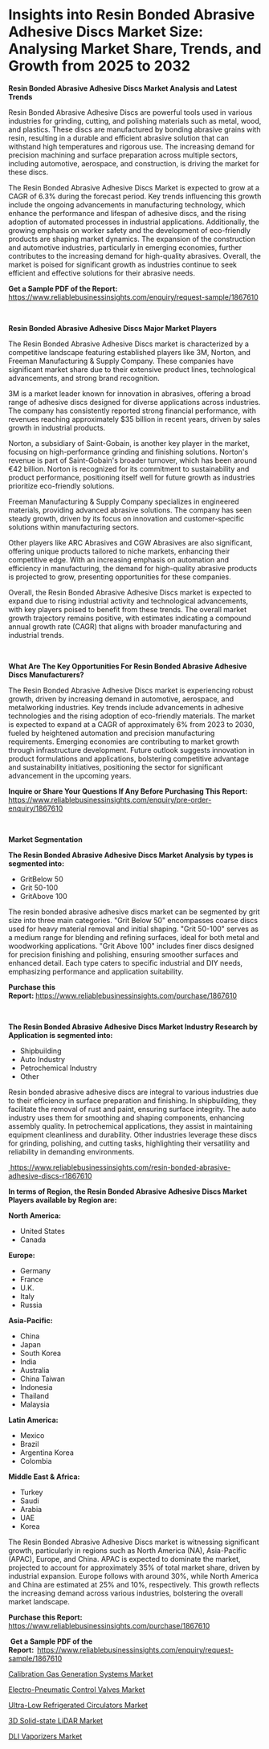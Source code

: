 <p><h1>Insights into Resin Bonded Abrasive Adhesive Discs Market Size: Analysing Market Share, Trends, and Growth from 2025 to 2032</h1></p><p><strong>Resin Bonded Abrasive Adhesive Discs Market Analysis and Latest Trends</strong></p>
<p><p>Resin Bonded Abrasive Adhesive Discs are powerful tools used in various industries for grinding, cutting, and polishing materials such as metal, wood, and plastics. These discs are manufactured by bonding abrasive grains with resin, resulting in a durable and efficient abrasive solution that can withstand high temperatures and rigorous use. The increasing demand for precision machining and surface preparation across multiple sectors, including automotive, aerospace, and construction, is driving the market for these discs.</p><p>The Resin Bonded Abrasive Adhesive Discs Market is expected to grow at a CAGR of 6.3% during the forecast period. Key trends influencing this growth include the ongoing advancements in manufacturing technology, which enhance the performance and lifespan of adhesive discs, and the rising adoption of automated processes in industrial applications. Additionally, the growing emphasis on worker safety and the development of eco-friendly products are shaping market dynamics. The expansion of the construction and automotive industries, particularly in emerging economies, further contributes to the increasing demand for high-quality abrasives. Overall, the market is poised for significant growth as industries continue to seek efficient and effective solutions for their abrasive needs.</p></p>
<p><strong>Get a Sample PDF of the Report:&nbsp;</strong> <a href="https://www.reliablebusinessinsights.com/enquiry/request-sample/1867610?utm_campaign=1119&utm_medium=2&utm_source=Github&utm_content=ia&utm_term=28022025&utm_id=resin-bonded-abrasive-adhesive-discs">https://www.reliablebusinessinsights.com/enquiry/request-sample/1867610</a></p>
<p>&nbsp;</p>
<p><strong>Resin Bonded Abrasive Adhesive Discs Major Market Players</strong></p>
<p><p>The Resin Bonded Abrasive Adhesive Discs market is characterized by a competitive landscape featuring established players like 3M, Norton, and Freeman Manufacturing & Supply Company. These companies have significant market share due to their extensive product lines, technological advancements, and strong brand recognition.</p><p>3M is a market leader known for innovation in abrasives, offering a broad range of adhesive discs designed for diverse applications across industries. The company has consistently reported strong financial performance, with revenues reaching approximately $35 billion in recent years, driven by sales growth in industrial products.</p><p>Norton, a subsidiary of Saint-Gobain, is another key player in the market, focusing on high-performance grinding and finishing solutions. Norton's revenue is part of Saint-Gobain's broader turnover, which has been around €42 billion. Norton is recognized for its commitment to sustainability and product performance, positioning itself well for future growth as industries prioritize eco-friendly solutions.</p><p>Freeman Manufacturing & Supply Company specializes in engineered materials, providing advanced abrasive solutions. The company has seen steady growth, driven by its focus on innovation and customer-specific solutions within manufacturing sectors.</p><p>Other players like ARC Abrasives and CGW Abrasives are also significant, offering unique products tailored to niche markets, enhancing their competitive edge. With an increasing emphasis on automation and efficiency in manufacturing, the demand for high-quality abrasive products is projected to grow, presenting opportunities for these companies.</p><p>Overall, the Resin Bonded Abrasive Adhesive Discs market is expected to expand due to rising industrial activity and technological advancements, with key players poised to benefit from these trends. The overall market growth trajectory remains positive, with estimates indicating a compound annual growth rate (CAGR) that aligns with broader manufacturing and industrial trends.</p></p>
<p>&nbsp;</p>
<p><strong>What Are The Key Opportunities For Resin Bonded Abrasive Adhesive Discs Manufacturers?</strong></p>
<p><p>The Resin Bonded Abrasive Adhesive Discs market is experiencing robust growth, driven by increasing demand in automotive, aerospace, and metalworking industries. Key trends include advancements in adhesive technologies and the rising adoption of eco-friendly materials. The market is expected to expand at a CAGR of approximately 6% from 2023 to 2030, fueled by heightened automation and precision manufacturing requirements. Emerging economies are contributing to market growth through infrastructure development. Future outlook suggests innovation in product formulations and applications, bolstering competitive advantage and sustainability initiatives, positioning the sector for significant advancement in the upcoming years.</p></p>
<p><strong>Inquire or Share Your Questions If Any Before Purchasing This Report:</strong> <a href="https://www.reliablebusinessinsights.com/enquiry/pre-order-enquiry/1867610?utm_campaign=1119&utm_medium=2&utm_source=Github&utm_content=ia&utm_term=28022025&utm_id=resin-bonded-abrasive-adhesive-discs">https://www.reliablebusinessinsights.com/enquiry/pre-order-enquiry/1867610</a></p>
<p>&nbsp;</p>
<p><strong>Market Segmentation</strong></p>
<p><strong>The Resin Bonded Abrasive Adhesive Discs Market Analysis by types is segmented into:</strong></p>
<p><ul><li>GritBelow 50</li><li>Grit 50-100</li><li>GritAbove 100</li></ul></p>
<p><p>The resin bonded abrasive adhesive discs market can be segmented by grit size into three main categories. "Grit Below 50" encompasses coarse discs used for heavy material removal and initial shaping. "Grit 50-100" serves as a medium range for blending and refining surfaces, ideal for both metal and woodworking applications. "Grit Above 100" includes finer discs designed for precision finishing and polishing, ensuring smoother surfaces and enhanced detail. Each type caters to specific industrial and DIY needs, emphasizing performance and application suitability.</p></p>
<p><strong>Purchase this Report:&nbsp;</strong><a href="https://www.reliablebusinessinsights.com/purchase/1867610?utm_campaign=1119&utm_medium=2&utm_source=Github&utm_content=ia&utm_term=28022025&utm_id=resin-bonded-abrasive-adhesive-discs">https://www.reliablebusinessinsights.com/purchase/1867610</a></p>
<p>&nbsp;</p>
<p><strong>The Resin Bonded Abrasive Adhesive Discs Market Industry Research by Application is segmented into:</strong></p>
<p><ul><li>Shipbuilding</li><li>Auto Industry</li><li>Petrochemical Industry</li><li>Other</li></ul></p>
<p><p>Resin bonded abrasive adhesive discs are integral to various industries due to their efficiency in surface preparation and finishing. In shipbuilding, they facilitate the removal of rust and paint, ensuring surface integrity. The auto industry uses them for smoothing and shaping components, enhancing assembly quality. In petrochemical applications, they assist in maintaining equipment cleanliness and durability. Other industries leverage these discs for grinding, polishing, and cutting tasks, highlighting their versatility and reliability in demanding environments.</p></p>
<p><a href="https://www.reliablebusinessinsights.com/resin-bonded-abrasive-adhesive-discs-r1867610?utm_campaign=1119&utm_medium=2&utm_source=Github&utm_content=ia&utm_term=28022025&utm_id=resin-bonded-abrasive-adhesive-discs">&nbsp;https://www.reliablebusinessinsights.com/resin-bonded-abrasive-adhesive-discs-r1867610</a></p>
<p><strong>In terms of Region, the Resin Bonded Abrasive Adhesive Discs Market Players available by Region are:</strong></p>
<p>
    <p> <strong> North America: </strong>
        <ul>
            <li>United States</li>
            <li>Canada</li>
        </ul>
        </p> 
    <p> <strong> Europe: </strong>
        <ul>
            <li>Germany</li>
            <li>France</li>
            <li>U.K.</li>
            <li>Italy</li>
            <li>Russia</li>
        </ul>
        </p> 
    <p> <strong> Asia-Pacific: </strong>
        <ul>
            <li>China</li>
            <li>Japan</li>
            <li>South Korea</li>
            <li>India</li>
            <li>Australia</li>
            <li>China Taiwan</li>
            <li>Indonesia</li>
            <li>Thailand</li>
            <li>Malaysia</li>
        </ul>
        </p> 
    <p> <strong> Latin America: </strong>
        <ul>
            <li>Mexico</li>
            <li>Brazil</li>
            <li>Argentina Korea</li>
            <li>Colombia</li>
        </ul>
        </p> 
    <p> <strong> Middle East & Africa: </strong>
        <ul>
            <li>Turkey</li>
            <li>Saudi</li>
            <li>Arabia</li>
            <li>UAE</li>
            <li>Korea</li>
        </ul>
    </p>
    </p>
<p><p>The Resin Bonded Abrasive Adhesive Discs market is witnessing significant growth, particularly in regions such as North America (NA), Asia-Pacific (APAC), Europe, and China. APAC is expected to dominate the market, projected to account for approximately 35% of total market share, driven by industrial expansion. Europe follows with around 30%, while North America and China are estimated at 25% and 10%, respectively. This growth reflects the increasing demand across various industries, bolstering the overall market landscape.</p></p>
<p><strong>Purchase this Report: </strong><a href="https://www.reliablebusinessinsights.com/purchase/1867610?utm_campaign=1119&utm_medium=2&utm_source=Github&utm_content=ia&utm_term=28022025&utm_id=resin-bonded-abrasive-adhesive-discs">https://www.reliablebusinessinsights.com/purchase/1867610</a></p>
<p>&nbsp;<strong>Get a Sample PDF of the Report:&nbsp;&nbsp;</strong><a href="https://www.reliablebusinessinsights.com/enquiry/request-sample/1867610?utm_campaign=1119&utm_medium=2&utm_source=Github&utm_content=ia&utm_term=28022025&utm_id=resin-bonded-abrasive-adhesive-discs">https://www.reliablebusinessinsights.com/enquiry/request-sample/1867610</a></p>
<p><strong></strong></p>
<p><p><a href="https://github.com/leyesamilej/Market-Research-Report-List-1/blob/main/calibration-gas-generation-systems-market.md?utm_campaign=1119&utm_medium=2&utm_source=Github&utm_content=ia&utm_term=28022025&utm_id=resin-bonded-abrasive-adhesive-discs">Calibration Gas Generation Systems Market</a></p><p><a href="https://github.com/ziogaskangui96/Market-Research-Report-List-1/blob/main/electro-pneumatic-control-valves-market.md?utm_campaign=1119&utm_medium=2&utm_source=Github&utm_content=ia&utm_term=28022025&utm_id=resin-bonded-abrasive-adhesive-discs">Electro-Pneumatic Control Valves Market</a></p><p><a href="https://github.com/rushanday/Market-Research-Report-List-1/blob/main/ultra-low-refrigerated-circulators-market.md?utm_campaign=1119&utm_medium=2&utm_source=Github&utm_content=ia&utm_term=28022025&utm_id=resin-bonded-abrasive-adhesive-discs">Ultra-Low Refrigerated Circulators Market</a></p><p><a href="https://github.com/guinoopandam/Market-Research-Report-List-1/blob/main/3d-solid-state-lidar-market.md?utm_campaign=1119&utm_medium=2&utm_source=Github&utm_content=ia&utm_term=28022025&utm_id=resin-bonded-abrasive-adhesive-discs">3D Solid-state LiDAR Market</a></p><p><a href="https://github.com/carylgrinko/Market-Research-Report-List-1/blob/main/dli-vaporizers-market.md?utm_campaign=1119&utm_medium=2&utm_source=Github&utm_content=ia&utm_term=28022025&utm_id=resin-bonded-abrasive-adhesive-discs">DLI Vaporizers Market</a></p></p>
